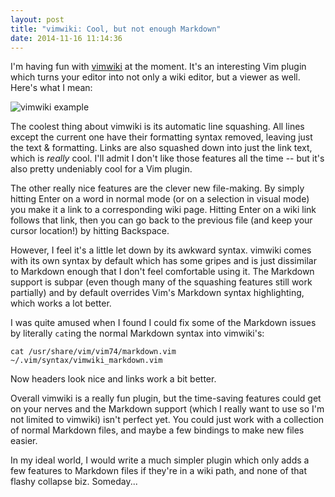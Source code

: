 ```yaml
---
layout: post
title: "vimwiki: Cool, but not enough Markdown"
date: 2014-11-16 11:14:36
---
```


I'm having fun with [vimwiki](https://github.com/vimwiki/vimwiki) at the
moment. It's an interesting Vim plugin which turns your editor into not
only a wiki editor, but a viewer as well. Here's what I mean:

![vimwiki
example](/i/2014-11-16-104053_644x340_scrot.png)

The coolest thing about vimwiki is its automatic line squashing. All
lines except the current one have their formatting syntax removed,
leaving just the text & formatting. Links are also squashed down into
just the link text, which is *really* cool. I'll admit I don't like
those features all the time -- but it's also pretty undeniably cool for
a Vim plugin.

The other really nice features are the clever new file-making. By simply
hitting Enter on a word in normal mode (or on a selection in visual
mode) you make it a link to a corresponding wiki page. Hitting Enter on
a wiki link follows that link, then you can go back to the previous
file (and keep your cursor location!) by hitting Backspace.

However, I feel it's a little let down by its awkward syntax. vimwiki
comes with its own syntax by default which has some gripes and is just
dissimilar to Markdown enough that I don't feel comfortable using it.
The Markdown support is subpar (even though many of the squashing
features still work partially) and by default overrides Vim's Markdown
syntax highlighting, which works a lot better.

I was quite amused when I found I could fix some of the Markdown issues
by literally `cat`ing the normal Markdown syntax into vimwiki's:

    cat /usr/share/vim/vim74/markdown.vim ~/.vim/syntax/vimwiki_markdown.vim

Now headers look nice and links work a bit better.

Overall vimwiki is a really fun plugin, but the time-saving features
could get on your nerves and the Markdown support (which I really want
to use so I'm not limited to vimwiki) isn't perfect yet. You could just
work with a collection of normal Markdown files, and maybe a few
bindings to make new files easier.

In my ideal world, I would write a much simpler plugin which only adds a
few features to Markdown files if they're in a wiki path, and none of
that flashy collapse biz. Someday...
